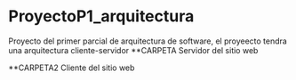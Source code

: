 # ProyectoP1_arquitectura
Proyecto del primer parcial de arquitectura de software, el proyeecto tendra una arquitectura cliente-servidor
**CARPETA
Servidor del sitio web

**CARPETA2
Cliente del sitio web
